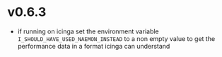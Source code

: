 # v0.6.3

* if running on icinga set the environment
  variable
  <span title="If that's too theatrical for you, you may also use MONPLUGIN_ICINGA instead">`I_SHOULD_HAVE_USED_NAEMON_INSTEAD`</span>
  to a non empty value to get the performance data in a format icinga can
  understand

